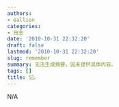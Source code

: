 ```yaml
---
authors:
- eallion
categories:
- 日志
date: '2010-10-31 22:32:20'
draft: false
lastmod: '2010-10-31 22:32:20'
slug: remember
summary: 无法生成摘要，因未提供具体内容。
tags: []
title: 记。
---
```


N/A